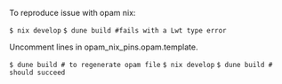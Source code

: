 To reproduce issue with opam nix:

`$ nix develop`
`$ dune build #fails with a Lwt type error`

Uncomment lines in opam_nix_pins.opam.template.

`$ dune build # to regenerate opam file`
`$ nix develop`
`$ dune build # should succeed`
